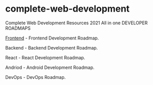 # complete-web-development
Complete Web Development Resources 2021 All in one
DEVELOPER ROADMAPS

[Frontend](https://roadmap.sh/frontend)  - Frontend Development Roadmap.

Backend  - Backend Development Roadmap.

React - React Development Roadmap.

Andriod  - Android Development Roadmap.

DevOps - DevOps Roadmap.
